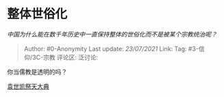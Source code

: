# 整体世俗化
*中国为什么能在数千年历史中一直保持整体的世俗化而不是被某个宗教统治呢？*

> Author: #0-Anonymity
> Last update: *23/07/2021*
> Link:
> Tag: #3-信仰/3C-宗教 
> 评论区:
> 泛讨论:

你当儒教是透明的吗？

[袁世凯祭天大典](https://link.zhihu.com/?target=https%3A//b23.tv/av15024477)
